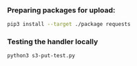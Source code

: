 

### Preparing packages for upload:
```bash
pip3 install --target ./package requests
```
### Testing the handler locally
```bash
python3 s3-put-test.py
```